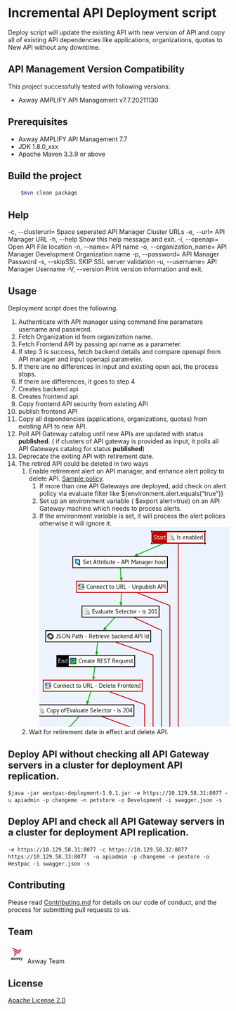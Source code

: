 # Incremental API Deployment script

Deploy script will update the existing API with new version of API and copy all of existing API dependencies like applications, organizations, quotas to New API without any downtime.


## API Management Version Compatibility
This project successfully tested with following versions:
- Axway AMPLIFY API Management v7.7.20211130


## Prerequisites

- Axway AMPLIFY API Management 7.7
- JDK 1.8.0_xxx
- Apache Maven 3.3.9 or above

## Build the project

```bash
	$mvn clean package 
```

## Help

-c, --clusterurl=<urls>   Space seperated API Manager Cluster URLs
-e, --url=<url>           API Manager URL
-h, --help                Show this help message and exit.
-i, --openapi=<openAPI>   Open API File location
-n, --name=<apiName>      API  name
-o, --organization_name=<orgName> API Manager Development Organization name
-p, --password=<password> API Manager Password
-s, --skipSSL             SKIP SSL server validation
-u, --username=<username> API Manager Username
-V, --version             Print version information and exit.



## Usage

Deployment script does the following. 

1. Authenticate with API manager using command line parameters username and password. 
2. Fetch Organization id from organization name. 
3. Fetch Frontend API by passing api name as a parameter. 
4. If step 3 is success, fetch backend details and compare openapi from API manager and input openapi parameter. 
5. If there are no differences in input and existing open api, the process stops. 
6. If there are differences, it goes to step 4
7. Creates backend api
8. Creates frontend api 
9. Copy frontend API security from existing API
10. publish frontend API
11. Copy all dependencies (applications, organizations, quotas) from existing API to new API. 
12. Poll API Gateway catalog until new APIs are updated with status **published**. ( if clusters of API gateway is provided as input, it polls all API Gateways catalog for status **published**)
13. Deprecate the exiting API with retirement date. 
14. The retired API could be deleted in two ways
    1. Enable retirement alert on API manager, and enhance alert policy to delete API. [Sample policy](alert_cleanup_policy.xml). 
       1. If more than one API Gateways are deployed, add check on alert policy via evaluate filter like ${environment.alert.equals(“true”)}
       2. Set up an environment variable ( $export alert=true) on an API Gateway machine which needs to process alerts.
       3. If the environment variable is set, it will process  the alert polices otherwise it will ignore it.
          ![Policy Example](img.png)
    2. Wait for retirement date in effect and delete API. 
    

## Deploy API without checking all API Gateway servers in a cluster for deployment API replication. 

```
$java -jar westpac-deployment-1.0.1.jar -e https://10.129.58.31:8077 -u apiadmin -p changeme -n petstore -o Development -i swagger.json -s
```

## Deploy API and check all API Gateway servers in a cluster for deployment API replication.

```
-e https://10.129.58.31:8077 -c https://10.129.58.32:8077 https://10.129.58.33:8077  -u apiadmin -p changeme -n pestore -o Westpac -i swagger.json -s
```

## Contributing
Please read [Contributing.md](https://github.com/Axway-API-Management-Plus/Common/blob/master/Contributing.md) for details on our code of conduct, and the process for submitting pull requests to us.

## Team

![alt text](https://github.com/Axway-API-Management-Plus/Common/blob/master/img/AxwayLogoSmall.png)
Axway Team



## License
[Apache License 2.0](/LICENSE)
